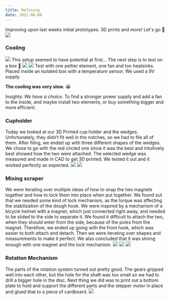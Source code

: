 ```yaml
---
title: Refining
date: 2022-06-08
---
```

Improving upon last weeks initial prototypes. 3D prints and more! Let's go 💯
![](./cover.jpg)

### Cooling
![](./pic1.jpeg)
This setup seemed to have potential at first... The next step is to test on a box 😬
![](./pic8.jpeg)
![](./pic9.jpeg)
Test with one peltier element, one fan and too heatsinks. Placed inside an isolated box with a temperature sensor. We used a 9V supply.

**The cooling was very slow.** 😭

Insights: *We have a choice*. To find a stronger power supply and add a fan to the inside, and maybe install two elements, or buy something bigger and more efficient.

### Cupholder
Today we looked at our 3D Printed cup holder and the wedges. Unfortunately, they didn’t fit well in the notches, so we had to file all of them. After filing, we ended up with three different shapes of the wedges. We chose to go with the red circled one since it was the best and intuitively best showed how the two were attached. The selected wedge was measured and made in CAD to get 3D printed. We tested it out and it worked perfectly as expected.
![](./pic2.jpeg)
![](./pic3.jpeg)

### Mixing scraper
We were iterating over multiple ideas of how to snap the two magnets together and how to lock them into place when put together. We found out that we needed some kind of lock mechanism, as the torque was affecting the stabilization of the dough hook. We were inspired by a mechanism of a bicycle helmet with a magnet, which just connected right away, and needed to be slided to the side to separate it. We found it difficult to attach the two, when they should enter from the side, because of the poles from the magnet. Therefore, we ended up going with the front hook, which was easier to both attach and detach. Then we were iterating over shapes and measurements to make it perfect. We also concluded that it was strong enough with one magnet and the lock mechanism.
![](./pic4.jpeg)
![](./pic5.jpeg)
![](./pic6.jpeg)
### Rotation Mechanism
The parts of the rotation system turned out pretty good. The gears gripped well into each other, but the hole for the shaft was too small so we had to drill a bigger hole in the disc. Next thing we did was to print out a bottom plate to hold and support the different parts and the stepper motor in place and glued that to a piece of cardboard.
![](./pic7.jpeg)
